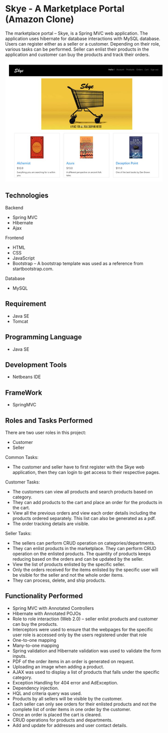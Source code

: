 # Skye - A Marketplace Portal (Amazon Clone) 

The marketplace portal – Skye, is a Spring MVC web application. The application uses hibernate for database interactions with MySQL database. Users can register either as a seller or a customer. Depending on their role, various tasks can be performed. Seller can enlist their products in the application and customer can buy the products and track their orders.

![Skye - A Marketplace Portal ](demo/p2.JPG)

## Technologies

Backend
- Spring MVC
- Hibernate
- Ajax

Frontend

-  HTML
- CSS
- JavaScript
- Bootstrap – A bootstrap template was used as a reference from startbootstrap.com.

Database

- MySQL

## Requirement
- Java SE
- Tomcat

## Programming Language 
- Java SE

## Development Tools
- Netbeans IDE

## FrameWork
- SpringMVC

## Roles and Tasks Performed
There are two user roles in this project:
- Customer
- Seller

Common Tasks:

- The customer and seller have to first register with the Skye web application, then they can login to get access to their respective pages.

Customer Tasks:

-  The customers can view all products and search products based on category.
-  They can add products to the cart and place an order for the products in the cart.
-  View all the previous orders and view each order details including the products ordered separately. This list can also be generated as a pdf.
- The order tracking details are visible.

Seller Tasks:

- The sellers can perform CRUD operation on categories/departments.
-  They can enlist products in the marketplace. They can perform CRUD operation on the enlisted products. The quantity of products keeps reducing based on the orders and can be updated by the seller.
-  View the list of products enlisted by the specific seller.
-  Only the orders received for the items enlisted by the specific user will be visible for the seller and not the whole order items.
-  They can process, delete, and ship products.

## Functionality Performed
- Spring MVC with Annotated Controllers
-  Hibernate with Annotated POJOs
- Role to role interaction (Web 2.0) – seller enlist products and customer can buy the products.
-  Interceptors were used to ensure that the webpages for the specific user role is accessed only by the users registered under that role
-  One-to-one mapping 
-  Many-to-one mapping 
-  Spring validation and Hibernate validation was used to validate the form inputs. 
- PDF of the order items in an order is generated on request.
-  Uploading an image when adding a product.
- AJAX was used to display a list of products that falls under the specific category.
-  Exception Handling for 404 error and AdException.
- Dependency injection.
-  HQL and criteria query was used.
- Products by all sellers will be visible by the customer.
- Each seller can only see orders for their enlisted products and not the complete list of order items in one order by the customer.
- Once an order is placed the cart is cleared.
- CRUD operations for products and departments.
- Add and update for addresses and user contact details.


